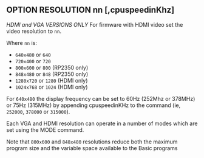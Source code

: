 ## OPTION RESOLUTION nn [,cpuspeedinKhz]

*HDMI and VGA VERSIONS ONLY*
For firmware with HDMI video set the video resolution to `nn`.

Where `nn` is:

- `640x480` or `640`
- `720x400` or `720`
- `800x600` or `800` (RP2350 only)
- `848x480` or `848` (RP2350 only)
- `1280x720` or `1280` (HDMI only)
- `1024x768` or `1024` (HDMI only)

For `640x480` the display frequency can be set to 60Hz (252Mhz or 378MHz) or 75Hz (315MHz) by appending cpuspeedinKHz to the command (ie, `252000`, `378000` or `315000`).

Each VGA and HDMI resolution can operate in a number of modes which are set using the MODE command.

Note that `800x600` and `848x480` resolutions reduce both the maximum program size and the variable space available to the Basic programs

